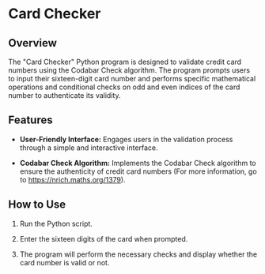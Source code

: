 # Card Checker

## Overview

The "Card Checker" Python program is designed to validate credit card numbers using the Codabar Check algorithm. The program prompts users to input their sixteen-digit card number and performs specific mathematical operations and conditional checks on odd and even indices of the card number to authenticate its validity.

## Features

- **User-Friendly Interface:** Engages users in the validation process through a simple and interactive interface.

- **Codabar Check Algorithm:** Implements the Codabar Check algorithm to ensure the authenticity of credit card numbers (For more information, go to https://nrich.maths.org/1379).

## How to Use

1. Run the Python script.

2. Enter the sixteen digits of the card when prompted.

3. The program will perform the necessary checks and display whether the card number is valid or not.

